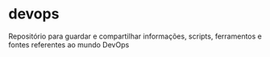 # devops
Repositório para guardar e compartilhar informações, scripts, ferramentos e fontes referentes ao mundo DevOps
